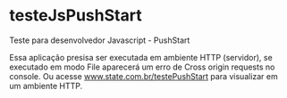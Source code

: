 # testeJsPushStart
Teste para desenvolvedor Javascript - PushStart

Essa aplicação presisa ser executada em ambiente HTTP (servidor), se executado em modo File
aparecerá um erro de Cross origin requests no console.
Ou acesse www.state.com.br/testePushStart para visualizar em um ambiente HTTP.
